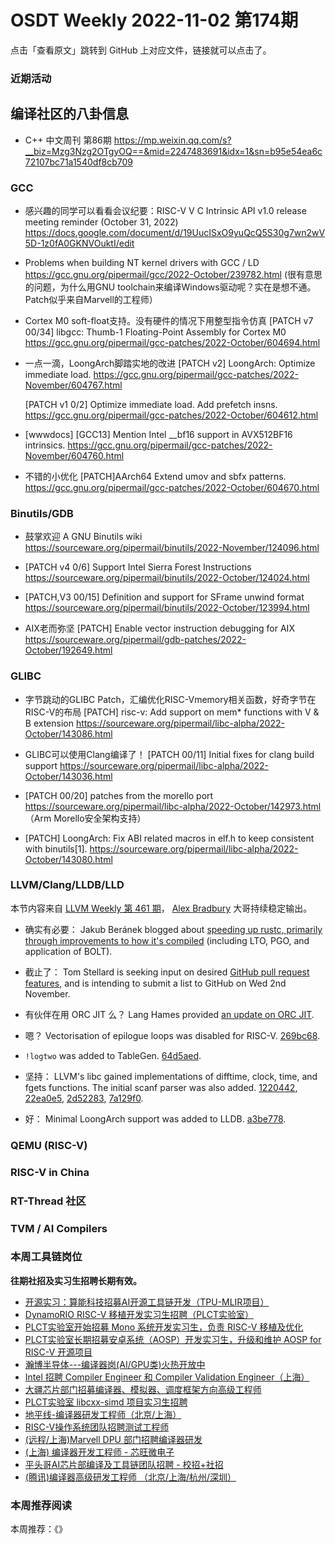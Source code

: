 # OSDT Weekly 2022-11-02 第174期

点击「查看原文」跳转到 GitHub 上对应文件，链接就可以点击了。

### 近期活动

## 编译社区的八卦信息

- C++ 中文周刊 第86期 https://mp.weixin.qq.com/s?__biz=Mzg3Nzg2OTgyOQ==&mid=2247483691&idx=1&sn=b95e54ea6c72107bc71a1540df8cb709

### GCC

- 感兴趣的同学可以看看会议纪要：RISC-V V C Intrinsic API v1.0 release meeting reminder (October 31, 2022)
  https://docs.google.com/document/d/19UucISxO9yuQcQ5S30g7wn2wV5D-1z0fA0GKNVOuktI/edit

- Problems when building NT kernel drivers with GCC / LD
  https://gcc.gnu.org/pipermail/gcc/2022-October/239782.html
  (很有意思的问题，为什么用GNU toolchain来编译Windows驱动呢？实在是想不通。Patch似乎来自Marvell的工程师）

- Cortex M0 soft-float支持。没有硬件的情况下用整型指令仿真
  [PATCH v7 00/34] libgcc: Thumb-1 Floating-Point Assembly for Cortex M0
  https://gcc.gnu.org/pipermail/gcc-patches/2022-October/604694.html

- 一点一滴，LoongArch脚踏实地的改进
  [PATCH v2] LoongArch: Optimize immediate load.
  https://gcc.gnu.org/pipermail/gcc-patches/2022-November/604767.html

  [PATCH v1 0/2] Optimize immediate load. Add prefetch insns.
  https://gcc.gnu.org/pipermail/gcc-patches/2022-October/604612.html

- [wwwdocs] [GCC13] Mention Intel __bf16 support in AVX512BF16 intrinsics.
  https://gcc.gnu.org/pipermail/gcc-patches/2022-November/604760.html

- 不错的小优化 [PATCH]AArch64 Extend umov and sbfx patterns.
   https://gcc.gnu.org/pipermail/gcc-patches/2022-October/604670.html

### Binutils/GDB

- 鼓掌欢迎 A GNU Binutils wiki
  https://sourceware.org/pipermail/binutils/2022-November/124096.html

- [PATCH v4 0/6] Support Intel Sierra Forest Instructions
  https://sourceware.org/pipermail/binutils/2022-October/124024.html

- [PATCH,V3 00/15] Definition and support for SFrame unwind format
  https://sourceware.org/pipermail/binutils/2022-October/123994.html

- AIX老而弥坚 [PATCH] Enable vector instruction debugging for AIX
  https://sourceware.org/pipermail/gdb-patches/2022-October/192649.html

### GLIBC

- 字节跳动的GLIBC Patch，汇编优化RISC-Vmemory相关函数，好奇字节在RISC-V的布局
  [PATCH] risc-v: Add support on mem* functions with V & B extension
  https://sourceware.org/pipermail/libc-alpha/2022-October/143086.html

- GLIBC可以使用Clang编译了！
  [PATCH 00/11] Initial fixes for clang build support
  https://sourceware.org/pipermail/libc-alpha/2022-October/143036.html

- [PATCH 00/20] patches from the morello port
  https://sourceware.org/pipermail/libc-alpha/2022-October/142973.html
 （Arm Morello安全架构支持）

- [PATCH] LoongArch: Fix ABI related macros in elf.h to keep consistent with binutils[1].
  https://sourceware.org/pipermail/libc-alpha/2022-October/143080.html

### LLVM/Clang/LLDB/LLD

本节内容来自 [LLVM Weekly 第 461 期](http://llvmweekly.org/issue/461)，
[Alex Bradbury](https://www.linkedin.com/in/alex-bradbury/) 大哥持续稳定输出。

* 确实有必要： Jakub Beránek blogged about [speeding up rustc, primarily through improvements to how it's compiled](https://kobzol.github.io/rust/rustc/2022/10/27/speeding-rustc-without-changing-its-code.html) (including LTO, PGO, and application of BOLT).

* 截止了： Tom Stellard is seeking input on desired [GitHub pull request features](https://discourse.llvm.org/t/input-needed-pull-request-features-for-github/66214), and is intending to submit a list to GitHub on Wed 2nd November.

* 有伙伴在用 ORC JIT 么？ Lang Hames provided [an update on ORC JIT](https://discourse.llvm.org/t/orc-jit-update-office-hours-november-2022/66293).

* 嗯？ Vectorisation of epilogue loops was disabled for RISC-V.
  [269bc68](https://reviews.llvm.org/rG269bc684e7a0).

* `!logtwo` was added to TableGen.
  [64d5aed](https://reviews.llvm.org/rG64d5aedd0637).

* 坚持： LLVM's libc gained implementations of difftime, clock, time, and fgets functions. The initial scanf parser was also added.
  [1220442](https://reviews.llvm.org/rG12204429f2f9),
  [22ea0e5](https://reviews.llvm.org/rG22ea0e5d9b2e),
  [2d52283](https://reviews.llvm.org/rG2d52283391bc),
  [7a129f0](https://reviews.llvm.org/rG7a129f07562d).

* 好： Minimal LoongArch support was added to LLDB.
  [a3be778](https://reviews.llvm.org/rGa3be778ed09b).

### QEMU (RISC-V)

### RISC-V in China

### RT-Thread 社区

### TVM / AI Compilers

### 本周工具链岗位

**往期社招及实习生招聘长期有效。**

- [开源实习：算能科技招募AI开源工具链开发（TPU-MLIR项目）](https://mp.weixin.qq.com/s/IBJh0ip4k11PzIMZecsWSw)
- [DynamoRIO RISC-V 移植开发实习生招聘（PLCT实验室）](https://mp.weixin.qq.com/s/J_5TjT6DOqeOXJXQI5VQxw)
- [PLCT实验室开始招募 Mono 系统开发实习生，负责 RISC-V 移植及优化](https://mp.weixin.qq.com/s/whEW7Hay1jIP1tBzIPay1A)
- [PLCT实验室长期招募安卓系统（AOSP）开发实习生，升级和维护 AOSP for RISC-V 开源项目](https://mp.weixin.qq.com/s/dJP2cEB1nex2inR5c-cJog)
- [瀚博半导体---编译器岗(AI/GPU类)火热开放中](https://mp.weixin.qq.com/s/8_KjZYa2Il4PglaGyBWk4Q)
- [Intel 招聘 Compiler Engineer 和 Compiler Validation Engineer（上海）](https://mp.weixin.qq.com/s/I3DWxXODNoLRr0kN2xMZLQ)
- [大疆芯片部门招募编译器、模拟器、调度框架方向高级工程师](https://mp.weixin.qq.com/s/Wn5NzAtUTwQNXKRvMVQWLA)
- [PLCT实验室 libcxx-simd 项目实习生招聘](https://mp.weixin.qq.com/s/EIVx5cY74GlodirySY97Qw)
- [地平线-编译器研发工程师（北京/上海）](https://mp.weixin.qq.com/s/MYObl7iWIbyrTz9hCmKWYA)
- [RISC-V操作系统团队招聘测试工程师](https://mp.weixin.qq.com/s/inLFS4pI1F74m_oJ2I7xjQ)
- [(远程/上海)Marvell DPU 部门招聘编译器研发](https://mp.weixin.qq.com/s/B6JjAhF3TZjezD1tjYHDaw)
- [(上海) 编译器开发工程师 - 芯旺微电子](https://mp.weixin.qq.com/s/nqe1-7qffnc0CaejYkpKyw)
- [平头哥AI芯片部编译及工具链团队招聘 - 校招+社招](https://mp.weixin.qq.com/s/kARbXtJotRPCNMrV-yOanA)
- [(腾讯)编译器高级研发工程师 （北京/上海/杭州/深圳）](https://mp.weixin.qq.com/s/DF-2qmHmpKZtJ1djHXM1Ug)

### 本周推荐阅读

本周推荐：《》
